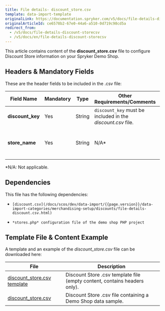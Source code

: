 ```yaml
---
title: File details- discount_store.csv
template: data-import-template
originalLink: https://documentation.spryker.com/v5/docs/file-details-discount-storecsv
originalArticleId: ce6578b2-67e0-44a6-a510-0d719c98cd5a
redirect_from:
  - /v5/docs/file-details-discount-storecsv
  - /v5/docs/en/file-details-discount-storecsv
---
```


This article contains content of the **discount_store.csv** file to configure Discount Store information on your Spryker Demo Shop.

## Headers & Mandatory Fields 
These are the header fields to be included in the .csv file:

| Field Name | Mandatory | Type | Other Requirements/Comments | Description |
| --- | --- | --- | --- | --- |
| **discount_key** | Yes | String |`discount_key` must be included in the *discount.csv* file. |  |
| **store_name** | Yes | String |N/A* | Name of the store to which the discount applies. |
*N/A: Not applicable.

## Dependencies

This file has the following dependencies:
*     [discount.csv](/docs/scos/dev/data-import/{{page.version}}/data-import-categories/merchandising-setup/discounts/file-details-discount.csv.html)
*     *stores.php* configuration file of the demo shop PHP project

## Template File & Content Example
A template and an example of the *discount_store.csv*  file can be downloaded here:

| File | Description |
| --- | --- |
| [discount_store.csv template](https://spryker.s3.eu-central-1.amazonaws.com/docs/Developer+Guide/Back-End/Data+Manipulation/Data+Ingestion/Data+Import/Data+Import+Categories/Merchandising+Setup/Discounts/Template+discount_store.csv) | Discount Store .csv template file (empty content, contains headers only). |
| [discount_store.csv](https://spryker.s3.eu-central-1.amazonaws.com/docs/Developer+Guide/Back-End/Data+Manipulation/Data+Ingestion/Data+Import/Data+Import+Categories/Merchandising+Setup/Discounts/discount_store.csv) | Discount Store .csv file containing a Demo Shop data sample. |
